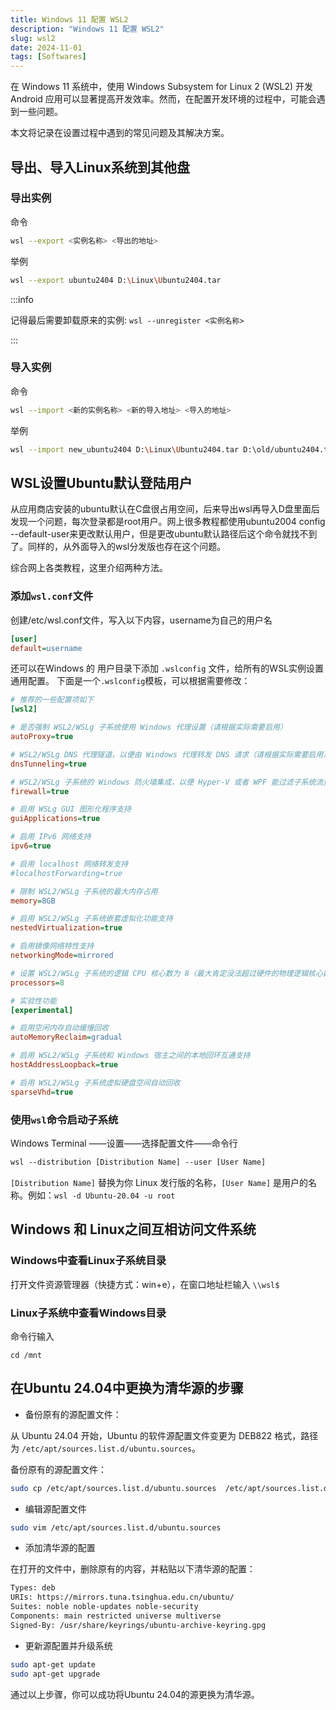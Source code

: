 ```yaml
---
title: Windows 11 配置 WSL2
description: "Windows 11 配置 WSL2"
slug: wsl2
date: 2024-11-01
tags: [Softwares]
---
```


在 Windows 11 系统中，使用 Windows Subsystem for Linux 2 (WSL2) 开发 Android 应用可以显著提高开发效率。然而，在配置开发环境的过程中，可能会遇到一些问题。

本文将记录在设置过程中遇到的常见问题及其解决方案。

<!-- truncate -->

## 导出、导入Linux系统到其他盘

### 导出实例

命令

```bash
wsl --export <实例名称> <导出的地址>
```

举例

```bash
wsl --export ubuntu2404 D:\Linux\Ubuntu2404.tar
```

:::info

记得最后需要卸载原来的实例: `wsl --unregister <实例名称>`

:::

### 导入实例

命令

```bash
wsl --import <新的实例名称> <新的导入地址> <导入的地址>
```

举例

```bash
wsl --import new_ubuntu2404 D:\Linux\Ubuntu2404.tar D:\old/ubuntu2404.tar
```

## WSL设置Ubuntu默认登陆用户

从应用商店安装的ubuntu默认在C盘很占用空间，后来导出wsl再导入D盘里面后发现一个问题，每次登录都是root用户。网上很多教程都使用ubuntu2004 config --default-user来更改默认用户，但是更改ubuntu默认路径后这个命令就找不到了。同样的，从外面导入的wsl分发版也存在这个问题。

综合网上各类教程，这里介绍两种方法。

### 添加`wsl.conf`文件

创建/etc/wsl.conf文件，写入以下内容，username为自己的用户名

```ini
[user]
default=username
```

还可以在Windows 的 用户目录下添加 `.wslconfig` 文件，给所有的WSL实例设置通用配置。
下面是一个`.wslconfig`模板，可以根据需要修改：

```ini
# 推荐的一些配置项如下
[wsl2]

# 是否强制 WSL2/WSLg 子系统使用 Windows 代理设置（请根据实际需要启用）
autoProxy=true

# WSL2/WSLg DNS 代理隧道，以便由 Windows 代理转发 DNS 请求（请根据实际需要启用）
dnsTunneling=true

# WSL2/WSLg 子系统的 Windows 防火墙集成，以便 Hyper-V 或者 WPF 能过滤子系统流量（请根据实际需要启用）
firewall=true

# 启用 WSLg GUI 图形化程序支持
guiApplications=true

# 启用 IPv6 网络支持
ipv6=true

# 启用 localhost 网络转发支持
#localhostForwarding=true

# 限制 WSL2/WSLg 子系统的最大内存占用
memory=8GB

# 启用 WSL2/WSLg 子系统嵌套虚拟化功能支持
nestedVirtualization=true

# 启用镜像网络特性支持
networkingMode=mirrored

# 设置 WSL2/WSLg 子系统的逻辑 CPU 核心数为 8（最大肯定没法超过硬件的物理逻辑核心数）
processors=8

# 实验性功能
[experimental]

# 启用空闲内存自动缓慢回收
autoMemoryReclaim=gradual

# 启用 WSL2/WSLg 子系统和 Windows 宿主之间的本地回环互通支持
hostAddressLoopback=true

# 启用 WSL2/WSLg 子系统虚拟硬盘空间自动回收
sparseVhd=true

```


### 使用`wsl`命令启动子系统

Windows Terminal ——设置——选择配置文件——命令行

```xml
wsl --distribution [Distribution Name] --user [User Name]
```

`[Distribution Name]` 替换为你 Linux 发行版的名称，`[User Name]` 是用户的名称。例如：`wsl -d Ubuntu-20.04 -u root`

## Windows 和 Linux之间互相访问文件系统

### Windows中查看Linux子系统目录

打开文件资源管理器（快捷方式：win+e），在窗口地址栏输入 `\\wsl$`

### Linux子系统中查看Windows目录

命令行输入

```text
cd /mnt
```

## 在Ubuntu 24.04中更换为清华源的步骤

- 备份原有的源配置文件：

从 Ubuntu 24.04 开始，Ubuntu 的软件源配置文件变更为 DEB822 格式，路径为 `/etc/apt/sources.list.d/ubuntu.sources`。

备份原有的源配置文件：

```bash
sudo cp /etc/apt/sources.list.d/ubuntu.sources  /etc/apt/sources.list.d/ubuntu.sources.bak
```

- 编辑源配置文件

```bash
sudo vim /etc/apt/sources.list.d/ubuntu.sources
```

- 添加清华源的配置　　

在打开的文件中，删除原有的内容，并粘贴以下清华源的配置：

```txt
Types: deb
URIs: https://mirrors.tuna.tsinghua.edu.cn/ubuntu/
Suites: noble noble-updates noble-security
Components: main restricted universe multiverse
Signed-By: /usr/share/keyrings/ubuntu-archive-keyring.gpg
```

- 更新源配置并升级系统

```bash
sudo apt-get update
sudo apt-get upgrade
```

通过以上步骤，你可以成功将Ubuntu 24.04的源更换为清华源。

